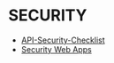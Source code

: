 # SECURITY

 * [API-Security-Checklist](https://github.com/shieldfy/API-Security-Checklist)
 * [Security Web Apps](https://sekurak.pl/sekurak-offline-4/)
  